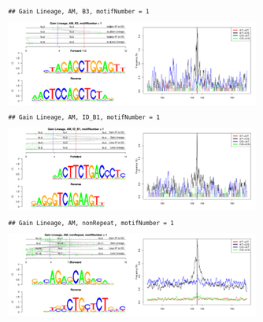 

```
## Gain Lineage, AM, B3, motifNumber = 1
```

![plot of chunk motifPValues](figure/motifPValues-1.png) 

```
## Gain Lineage, AM, ID_B1, motifNumber = 1
```

![plot of chunk motifPValues](figure/motifPValues-2.png) 

```
## Gain Lineage, AM, nonRepeat, motifNumber = 1
```

![plot of chunk motifPValues](figure/motifPValues-3.png) 
  
